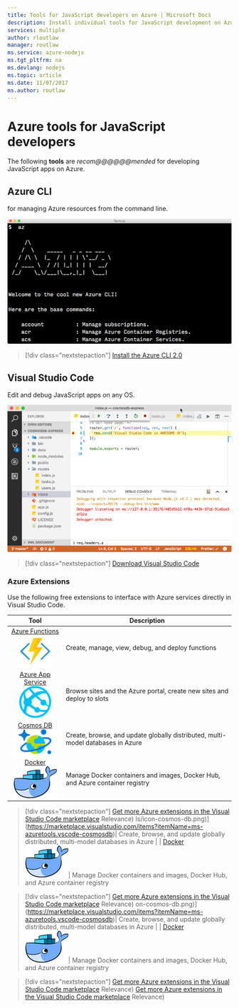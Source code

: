 ```yaml
---
title: Tools for JavaScript developers on Azure | Microsoft Docs
description: Install individual tools for JavaScript development on Azure
services: multiple
author: rloutlaw
manager: routlaw
ms.service: azure-nodejs
ms.tgt_pltfrm: na
ms.devlang: nodejs
ms.topic: article
ms.date: 11/07/2017 
ms.author: routlaw
---
```


# Azure tools for JavaScript developers
The following **tools** are *recom@@@@@\@mended* for developing JavaScript apps on Azure. 

## Azure CLI
 
for managing Azure resources from the command line.

![CLI](media/node-azure-tools/cli.png)
 
> [!div class="nextstepaction"]
> [Install the Azure CLI 2.0](https://docs.microsoft.com/cli/azure/install-az-cli2)

## Visual Studio Code
Edit and debug JavaScript apps on any OS. 

![Visual Studio Code](media/node-azure-tools/vs-code.png)

> [!div class="nextstepaction"]
> [Download Visual Studio Code](https://code.visualstudio.com)

### Azure Extensions
Use the following free extensions to interface with Azure services directly in Visual Studio Code.

| Tool | Description  |
|:---------:|---------|
| [Azure Functions](https://marketplace.visualstudio.com/items?itemName=ms-azuretools.vscode-azurefunctions) <br> [![Azure Functions Tools](media/node-azure-tools/icon-azure-functions.png)](https://marketplace.visualstudio.com/items?itemName=ms-azuretools.vscode-azurefunctions) | Create, manage, view, debug, and deploy functions|
| [Azure App Service](https://marketplace.visualstudio.com/items?itemName=ms-azuretools.vscode-azureappservice) <br> [![App Service Tools](media/node-azure-tools/icon-azure-app-service.png)](https://marketplace.visualstudio.com/items?itemName=ms-azuretools.vscode-azureappservice) | Browse sites and the Azure portal, create new sites and deploy to slots |
| [Cosmos DB ](https://marketplace.visualstudio.com/items?itemName=ms-azuretools.vscode-cosmosdb)  <br> [![Cosmos DB Tools](media/node-azure-tools/icon-cosmos-db.png)](https://marketplace.visualstudio.com/items?itemName=ms-azuretools.vscode-cosmosdb)| Create, browse, and update globally distributed, multi-model databases in Azure |
| [Docker](https://marketplace.visualstudio.com/items?itemName=formulahendry.docker-explorer)   <br> [![Cosmos DB Tools](media/node-azure-tools/icon-docker.png)](https://marketplace.visualstudio.com/items?itemName=formulahendry.docker-explorer)| Manage Docker containers and images, Docker Hub, and Azure container registry

> [!div class="nextstepaction"]
> [Get more Azure extensions in the Visual Studio Code marketplace](https://marketplace.visualstudio.com/search?term=azure&target=VSCode&category=All%20categories&sortBy=Relevance)
Relevance)
ls/icon-cosmos-db.png)](https://marketplace.visualstudio.com/items?itemName=ms-azuretools.vscode-cosmosdb)| Create, browse, and update globally distributed, multi-model databases in Azure |
| [Docker](https://marketplace.visualstudio.com/items?itemName=formulahendry.docker-explorer)   <br> [![Cosmos DB Tools](media/node-azure-tools/icon-docker.png)](https://marketplace.visualstudio.com/items?itemName=formulahendry.docker-explorer)| Manage Docker containers and images, Docker Hub, and Azure container registry

> [!div class="nextstepaction"]
> [Get more Azure extensions in the Visual Studio Code marketplace](https://marketplace.visualstudio.com/search?term=azure&target=VSCode&category=All%20categories&sortBy=Relevance)
Relevance)
on-cosmos-db.png)](https://marketplace.visualstudio.com/items?itemName=ms-azuretools.vscode-cosmosdb)| Create, browse, and update globally distributed, multi-model databases in Azure |
| [Docker](https://marketplace.visualstudio.com/items?itemName=formulahendry.docker-explorer)   <br> [![Cosmos DB Tools](media/node-azure-tools/icon-docker.png)](https://marketplace.visualstudio.com/items?itemName=formulahendry.docker-explorer)| Manage Docker containers and images, Docker Hub, and Azure container registry

> [!div class="nextstepaction"]
> [Get more Azure extensions in the Visual Studio Code marketplace](https://marketplace.visualstudio.com/search?term=azure&target=VSCode&category=All%20categories&sortBy=Relevance)
Relevance)
> [Get more Azure extensions in the Visual Studio Code marketplace](https://marketplace.visualstudio.com/search?term=azure&target=VSCode&category=All%20categories&sortBy=Relevance)
Relevance)
